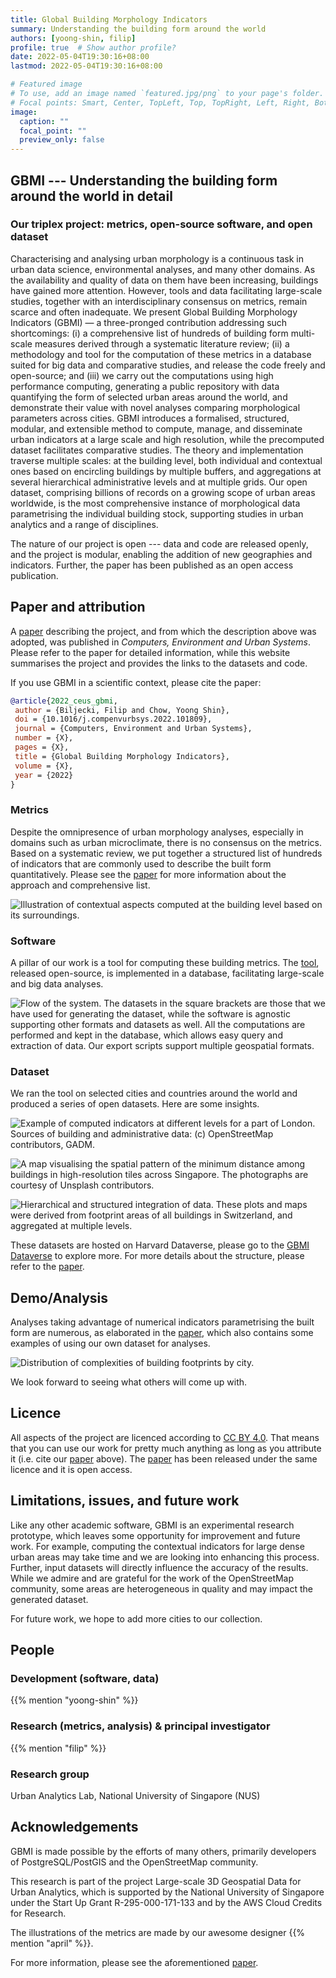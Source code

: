 ```yaml
---
title: Global Building Morphology Indicators
summary: Understanding the building form around the world
authors: [yoong-shin, filip]
profile: true  # Show author profile?
date: 2022-05-04T19:30:16+08:00
lastmod: 2022-05-04T19:30:16+08:00

# Featured image
# To use, add an image named `featured.jpg/png` to your page's folder.
# Focal points: Smart, Center, TopLeft, Top, TopRight, Left, Right, BottomLeft, Bottom, BottomRight.
image:
  caption: ""
  focal_point: ""
  preview_only: false
---
```


## GBMI --- Understanding the building form around the world in detail

### Our triplex project: metrics, open-source software, and open dataset

Characterising and analysing urban morphology is a continuous task in urban data science, environmental analyses, and many other domains. As the availability and quality of data on them have been increasing, buildings have gained more attention. However, tools and data facilitating large-scale studies, together with an interdisciplinary consensus on metrics, remain scarce and often inadequate. We present Global Building Morphology Indicators (GBMI) — a three-pronged contribution addressing such shortcomings: (i) a comprehensive list of hundreds of building form multi-scale measures derived through a systematic literature review; (ii) a methodology and tool for the computation of these metrics in a database suited for big data and comparative studies, and release the code freely and open-source; and (iii) we carry out the computations using high performance computing, generating a public repository with data quantifying the form of selected urban areas around the world, and demonstrate their value with novel analyses comparing morphological parameters across cities. GBMI introduces a formalised, structured, modular, and extensible method to compute, manage, and disseminate urban indicators at a large scale and high resolution, while the precomputed dataset facilitates comparative studies. The theory and implementation traverse multiple scales: at the building level, both individual and contextual ones based on encircling buildings by multiple buffers, and aggregations at several hierarchical administrative levels and at multiple grids. Our open dataset, comprising billions of records on a growing scope of urban areas worldwide, is the most comprehensive instance of morphological data parametrising the individual building stock, supporting studies in urban analytics and a range of disciplines.

The nature of our project is open --- data and code are released openly, and the project is modular, enabling the addition of new geographies and indicators.
Further, the paper has been published as an open access publication.

## Paper and attribution

A [paper](https://doi.org/10.1016/j.compenvurbsys.2022.101809) describing the project, and from which the description above was adopted, was published in _Computers, Environment and Urban Systems_.
Please refer to the paper for detailed information, while this website summarises the project and provides the links to the datasets and code.

If you use GBMI in a scientific context, please cite the paper:

```bibtex
@article{2022_ceus_gbmi,
 author = {Biljecki, Filip and Chow, Yoong Shin},
 doi = {10.1016/j.compenvurbsys.2022.101809},
 journal = {Computers, Environment and Urban Systems},
 number = {X},
 pages = {X},
 title = {Global Building Morphology Indicators},
 volume = {X},
 year = {2022}
}
```


### Metrics

Despite the omnipresence of urban morphology analyses, especially in domains such as urban microclimate, there is no consensus on the metrics. 
Based on a systematic review, we put together a structured list of hundreds of indicators that are commonly used to describe the built form quantitatively. 
Please see the [paper](https://doi.org/10.1016/j.compenvurbsys.2022.101809) for more information about the approach and comprehensive list.

![](buffer-horizontal.png "Illustration of contextual aspects computed at the building level based on its surroundings.")

### Software

A pillar of our work is a tool for computing these building metrics.
The [tool](https://github.com/ualsg/global-building-morphology-indicators), released open-source, is implemented in a database, facilitating large-scale and big data analyses.

![](flow.png "Flow of the system. The datasets in the square brackets are those that we have used for generating the dataset, while the software is agnostic supporting other formats and datasets as well. All the computations are performed and kept in the database, which allows easy query and extraction of data. Our export scripts support multiple geospatial formats.")

### Dataset

We ran the tool on selected cities and countries around the world and produced a series of open datasets.
Here are some insights.

![](london.png "Example of computed indicators at different levels for a part of London. Sources of building and administrative data: (c) OpenStreetMap contributors, GADM.")


![](Singapore.png "A map visualising the spatial pattern of the minimum distance among buildings in high-resolution tiles across Singapore. The photographs are courtesy of Unsplash contributors.")


![](switzerland.png "Hierarchical and structured integration of data. These plots and maps were derived from footprint areas of all buildings in Switzerland, and aggregated at multiple levels.")

These datasets are hosted on Harvard Dataverse, please go to the [GBMI Dataverse](https://dataverse.harvard.edu/dataverse.xhtml?alias=gbmi) to explore more. For more details about the structure, please refer to the [paper](https://doi.org/10.1016/j.compenvurbsys.2022.101809).



## Demo/Analysis

Analyses taking advantage of numerical indicators parametrising the built form are numerous, as elaborated in the [paper](https://doi.org/10.1016/j.compenvurbsys.2022.101809), which also contains some examples of using our own dataset for analyses.

![](cplx_joyplot_buildings.png "Distribution of complexities of building footprints by city.")

We look forward to seeing what others will come up with.

## Licence

All aspects of the project are licenced according to [CC BY 4.0](https://creativecommons.org/licenses/by/4.0/).
That means that you can use our work for pretty much anything as long as you attribute it (i.e. cite our [paper](https://doi.org/10.1016/j.compenvurbsys.2022.101809) above).
The [paper](https://doi.org/10.1016/j.compenvurbsys.2022.101809) has been released under the same licence and it is open access.

## Limitations, issues, and future work

Like any other academic software, GBMI is an experimental research prototype, which leaves some opportunity for improvement and future work.
For example, computing the contextual indicators for large dense urban areas may take time and we are looking into enhancing this process. 
Further, input datasets will directly influence the accuracy of the results.
While we admire and are grateful for the work of the OpenStreetMap community, some areas are heterogeneous in quality and may impact the generated dataset.

For future work, we hope to add more cities to our collection.

## People

### Development (software, data)
{{% mention "yoong-shin" %}}

### Research (metrics, analysis) & principal investigator
{{% mention "filip" %}}

### Research group
Urban Analytics Lab, National University of Singapore (NUS)

## Acknowledgements

GBMI is made possible by the efforts of many others, primarily developers of PostgreSQL/PostGIS and the OpenStreetMap community.

This research is part of the project Large-scale 3D Geospatial Data for Urban Analytics, which is supported by the National University of Singapore under the Start Up Grant R-295-000-171-133 and by the AWS Cloud Credits for Research.

The illustrations of the metrics are made by our awesome designer {{% mention "april" %}}.

For more information, please see the aforementioned [paper](https://doi.org/10.1016/j.compenvurbsys.2022.101809).
